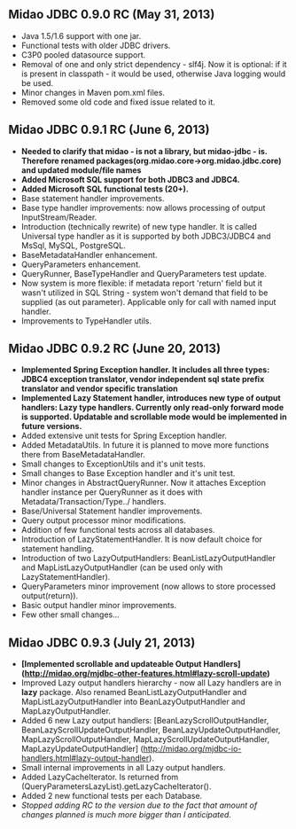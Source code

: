 ## Midao JDBC 0.9.0 RC (May 31, 2013)
 - Java 1.5/1.6 support with one jar.
 - Functional tests with older JDBC drivers.
 - C3P0 pooled datasource support.
 - Removal of one and only strict dependency - slf4j. Now it is optional: if it is present in classpath - it would be used, otherwise Java logging would be used.
 - Minor changes in Maven pom.xml files.
 - Removed some old code and fixed issue related to it.
 
## Midao JDBC 0.9.1 RC (June 6, 2013)
 - **Needed to clarify that midao - is not a library, but midao-jdbc - is. Therefore renamed packages(org.midao.core->org.midao.jdbc.core) and updated module/file names**
 - **Added Microsoft SQL support for both JDBC3 and JDBC4.**
 - **Added Microsoft SQL functional tests (20+).**
 - Base statement handler improvements.
 - Base type handler improvements: now allows processing of output InputStream/Reader.
 - Introduction (technically rewrite) of new type handler. It is called Universal type handler as it is supported by both JDBC3/JDBC4 and MsSql, MySQL, PostgreSQL.
 - BaseMetadataHandler enhancement.
 - QueryParameters enhancement.
 - QueryRunner, BaseTypeHandler and QueryParameters test update.
 - Now system is more flexible: if metadata report 'return' field but it wasn't utilized in SQL String - system won't demand that field to be supplied (as out parameter). Applicable only for call with named input handler.
 - Improvements to TypeHandler utils.
 
## Midao JDBC 0.9.2 RC (June 20, 2013)
 - **Implemented Spring Exception handler. It includes all three types: JDBC4 exception translator, vendor independent sql state prefix translator and vendor specific translation**
 - **Implemented Lazy Statement handler, introduces new type of output handlers: Lazy type handlers. Currently only read-only forward mode is supported. Updatable and scrollable mode would be implemented in future versions.**
 - Added extensive unit tests for Spring Exception handler.
 - Added MetadataUtils. In future it is planned to move more functions there from BaseMetadataHandler.
 - Small changes to ExceptionUtils and it's unit tests.
 - Small changes to Base Exception handler and it's unit test.
 - Minor changes in AbstractQueryRunner. Now it attaches Exception handler instance per QueryRunner as it does with Metadata/Transaction/Type../ handlers.
 - Base/Universal Statement handler improvements.
 - Query output processor minor modifications.
 - Addition of few functional tests across all databases.
 - Introduction of LazyStatementHandler. It is now default choice for statement handling.
 - Introduction of two LazyOutputHandlers: BeanListLazyOutputHandler and MapListLazyOutputHandler (can be used only with LazyStatementHandler).
 - QueryParameters minor improvement (now allows to store processed output(return)).
 - Basic output handler minor improvements.
 - Few other small changes...
 
## Midao JDBC 0.9.3 (July 21, 2013)
 - **[Implemented scrollable and updateable Output Handlers] (http://midao.org/mjdbc-other-features.html#lazy-scroll-update)**
 - Improved Lazy output handlers hierarchy - now all Lazy handlers are in **lazy** package. Also renamed BeanListLazyOutputHandler and MapListLazyOutputHandler into BeanLazyOutputHandler and MapLazyOutputHandler.
 - Added 6 new Lazy output handlers: [BeanLazyScrollOutputHandler, BeanLazyScrollUpdateOutputHandler, BeanLazyUpdateOutputHandler, MapLazyScrollOutputHandler, MapLazyScrollUpdateOutputHandler, MapLazyUpdateOutputHandler] (http://midao.org/mjdbc-io-handlers.html#lazy-output-handler).
 - Small internal improvements in all Lazy output handlers.
 - Added LazyCacheIterator. Is returned from (QueryParametersLazyList).getLazyCacheIterator().
 - Added 2 new functional tests per each Database.
 - _Stopped adding RC to the version due to the fact that amount of changes planned is much more bigger than I anticipated._